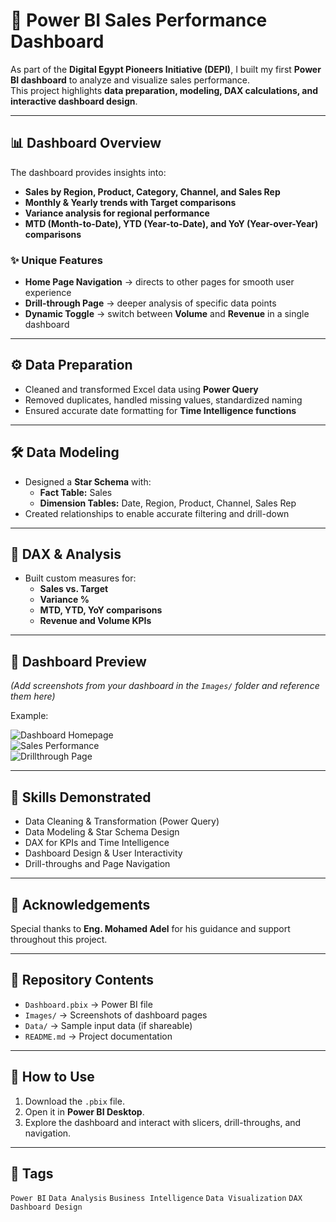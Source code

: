 # 🚀 Power BI Sales Performance Dashboard  

As part of the **Digital Egypt Pioneers Initiative (DEPI)**, I built my first **Power BI dashboard** to analyze and visualize sales performance.  
This project highlights **data preparation, modeling, DAX calculations, and interactive dashboard design**.  

---

## 📊 Dashboard Overview  

The dashboard provides insights into:  
- **Sales by Region, Product, Category, Channel, and Sales Rep**  
- **Monthly & Yearly trends with Target comparisons**  
- **Variance analysis for regional performance**  
- **MTD (Month-to-Date), YTD (Year-to-Date), and YoY (Year-over-Year) comparisons**  

### ✨ Unique Features  
- **Home Page Navigation** → directs to other pages for smooth user experience  
- **Drill-through Page** → deeper analysis of specific data points  
- **Dynamic Toggle** → switch between **Volume** and **Revenue** in a single dashboard  

---

## ⚙️ Data Preparation  
- Cleaned and transformed Excel data using **Power Query**  
- Removed duplicates, handled missing values, standardized naming  
- Ensured accurate date formatting for **Time Intelligence functions**  

---

## 🛠️ Data Modeling  
- Designed a **Star Schema** with:  
  - **Fact Table:** Sales  
  - **Dimension Tables:** Date, Region, Product, Channel, Sales Rep  
- Created relationships to enable accurate filtering and drill-down  

---

## 📐 DAX & Analysis  
- Built custom measures for:  
  - **Sales vs. Target**  
  - **Variance %**  
  - **MTD, YTD, YoY comparisons**  
  - **Revenue and Volume KPIs**  

---

## 📸 Dashboard Preview  
*(Add screenshots from your dashboard in the `Images/` folder and reference them here)*  

Example:  

![Dashboard Homepage](Images/homepage.png)  
![Sales Performance](Images/sales-performance.png)  
![Drillthrough Page](Images/drillthrough.png)  

---

## 🚀 Skills Demonstrated  
- Data Cleaning & Transformation (Power Query)  
- Data Modeling & Star Schema Design  
- DAX for KPIs and Time Intelligence  
- Dashboard Design & User Interactivity  
- Drill-throughs and Page Navigation  

---

## 🙏 Acknowledgements  
Special thanks to **Eng. Mohamed Adel** for his guidance and support throughout this project.  

---

## 📂 Repository Contents  
- `Dashboard.pbix` → Power BI file  
- `Images/` → Screenshots of dashboard pages  
- `Data/` → Sample input data (if shareable)  
- `README.md` → Project documentation  

---

## 📌 How to Use  
1. Download the `.pbix` file.  
2. Open it in **Power BI Desktop**.  
3. Explore the dashboard and interact with slicers, drill-throughs, and navigation.  

---

## 🔖 Tags  
`Power BI` `Data Analysis` `Business Intelligence` `Data Visualization` `DAX` `Dashboard Design`  
